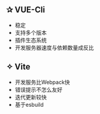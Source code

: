 <div id="left">

## ✰ VUE-Cli
- 稳定
- 支持多个版本
- 插件生态系统
- 开发服务器速度与依赖数量成反比

</div>

<div id="right">

## ✧ Vite
<!--脚手架不包括 Vuex、路由器等-->
- 开发服务比Webpack快
- 错误提示不怎么友好
- 迭代更新较快
- 基于esbuild <!--基于javasct的转化工具，打包分发在网页上运行，Esbuild是用Go语言编写的-->
  <!--https://juejin.cn/post/6883862821289852936-->

</div>
